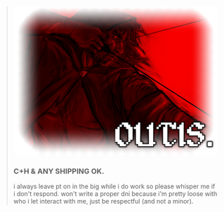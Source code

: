 > ![Untitled design(12)](outilycus.png)
> ### C+H & ANY SHIPPING OK.
> i always leave pt on in the big while i do work so please whisper me if i don't respond. won't write a proper dni because i'm pretty loose with who i let interact with me, just be respectful (and not a minor). 


<!--
**s3to7/s3to7** is a ✨ _special_ ✨ repository because its `README.md` (this file) appears on your GitHub profile.

Here are some ideas to get you started:

- 🔭 I’m currently working on ...
- 🌱 I’m currently learning ...
- 👯 I’m looking to collaborate on ...
- 🤔 I’m looking for help with ...
- 💬 Ask me about ...
- 📫 How to reach me: ...
- 😄 Pronouns: ...
- ⚡ Fun fact: ...
-->
